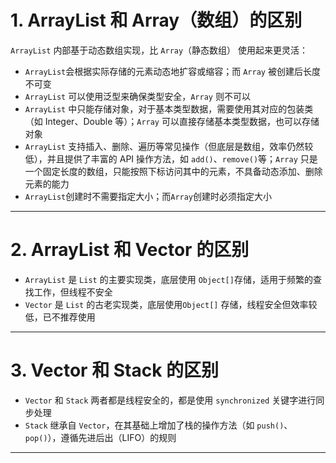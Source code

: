 # 1. ArrayList 和 Array（数组）的区别

`ArrayList` 内部基于动态数组实现，比 `Array`（静态数组） 使用起来更灵活：

- `ArrayList`会根据实际存储的元素动态地扩容或缩容；而 `Array` 被创建后长度不可变
- `ArrayList` 可以使用泛型来确保类型安全，`Array` 则不可以
- `ArrayList` 中只能存储对象，对于基本类型数据，需要使用其对应的包装类（如 Integer、Double 等）；`Array` 可以直接存储基本类型数据，也可以存储对象
- `ArrayList` 支持插入、删除、遍历等常见操作（但底层是数组，效率仍然较低），并且提供了丰富的 API 操作方法，如 `add()`、`remove()`等；`Array` 只是一个固定长度的数组，只能按照下标访问其中的元素，不具备动态添加、删除元素的能力
- `ArrayList`创建时不需要指定大小；而`Array`创建时必须指定大小

****
# 2. ArrayList 和 Vector 的区别

- `ArrayList` 是 `List` 的主要实现类，底层使用 `Object[]`存储，适用于频繁的查找工作，但线程不安全 
- `Vector` 是 `List` 的古老实现类，底层使用`Object[]` 存储，线程安全但效率较低，已不推荐使用

****
# 3. Vector 和 Stack 的区别

- `Vector` 和 `Stack` 两者都是线程安全的，都是使用 `synchronized` 关键字进行同步处理
- `Stack` 继承自 `Vector`，在其基础上增加了栈的操作方法（如 `push()`、`pop()`），遵循先进后出（LIFO）的规则

****